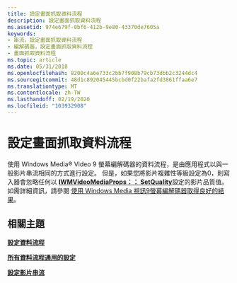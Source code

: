 ```yaml
---
title: 設定畫面抓取資料流程
description: 設定畫面抓取資料流程
ms.assetid: 974e679f-0bf6-412b-9e80-43370de7605a
keywords:
- 串流，設定畫面抓取資料流程
- 編解碼器，設定畫面抓取資料流程
- 畫面抓取資料流程
ms.topic: article
ms.date: 05/31/2018
ms.openlocfilehash: 8200c4a6e733c2bb7f908b79cb73dbb2c3244dc4
ms.sourcegitcommit: 48d1c892045445bcbd0f22bafa2fd3861ffaa6e7
ms.translationtype: MT
ms.contentlocale: zh-TW
ms.lasthandoff: 02/19/2020
ms.locfileid: "103932908"
---
```

# <a name="configuring-screen-capture-streams"></a>設定畫面抓取資料流程

使用 Windows Media® Video 9 螢幕編解碼器的資料流程，是由應用程式以與一般影片串流相同的方式進行設定。 但是，如果您將影片複雜性等級設定為0，則寫入器會忽略任何以 [**IWMVideoMediaProps：： SetQuality**](/previous-versions/windows/desktop/api/Wmsdkidl/nf-wmsdkidl-iwmvideomediaprops-setquality)設定的影片品質值。 如需詳細資訊，請參閱 [使用 Windows Media 視訊9螢幕編解碼器取得良好的結果](getting-good-results-with-the-windows-media-video-9-screen-codec.md)。

## <a name="related-topics"></a>相關主題

<dl> <dt>

[**設定資料流程**](configuring-streams.md)
</dt> <dt>

[**所有資料流程通用的設定**](configuration-common-to-all-streams.md)
</dt> <dt>

[**設定影片串流**](configuring-video-streams.md)
</dt> </dl>

 

 




